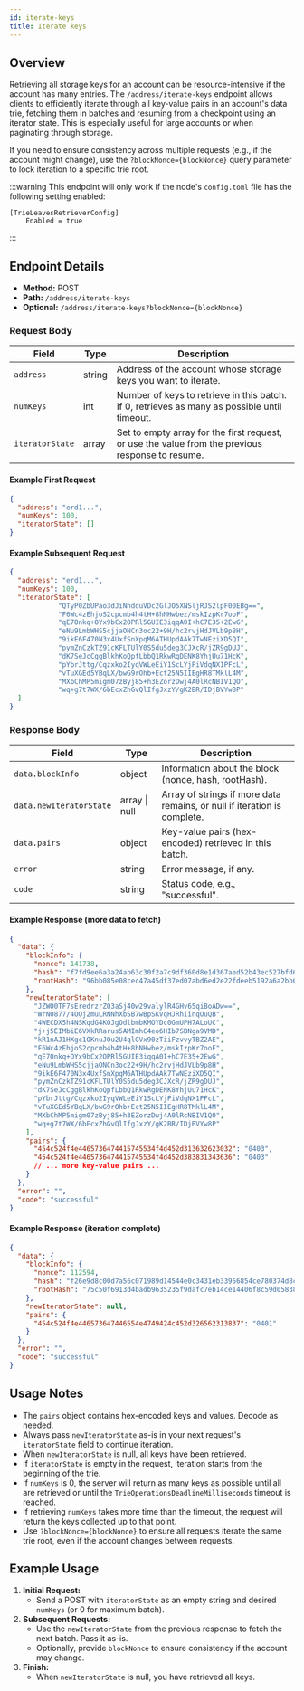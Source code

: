 ```yaml
---
id: iterate-keys
title: Iterate keys
---
```


[comment]: # (mx-abstract)

## Overview

Retrieving all storage keys for an account can be resource-intensive if the account has many entries. The `/address/iterate-keys` endpoint allows clients to efficiently iterate through all key-value pairs in an account's data trie, fetching them in batches and resuming from a checkpoint using an iterator state. This is especially useful for large accounts or when paginating through storage.

If you need to ensure consistency across multiple requests (e.g., if the account might change), use the `?blockNonce={blockNonce}` query parameter to lock iteration to a specific trie root.

:::warning
This endpoint will only work if the node's `config.toml` file has the following setting enabled:

```
[TrieLeavesRetrieverConfig]
    Enabled = true
```
:::

[comment]: # (mx-context-auto)

## Endpoint Details

- **Method:** POST
- **Path:** `/address/iterate-keys`
- **Optional:** `/address/iterate-keys?blockNonce={blockNonce}`

### Request Body

| Field          | Type   | Description                                                                                       |
| -------------- | ------ | --------------------------------------------------------------------------------------------------|
| `address`      | string | Address of the account whose storage keys you want to iterate.                                    |
| `numKeys`      | int    | Number of keys to retrieve in this batch. If 0, retrieves as many as possible until timeout.      |
| `iteratorState`| array  | Set to empty array for the first request, or use the value from the previous response to resume.  |

#### Example First Request

```json
{
  "address": "erd1...",
  "numKeys": 100,
  "iteratorState": []
}
```

#### Example Subsequent Request

```json
{
  "address": "erd1...",
  "numKeys": 100,
  "iteratorState": [
            "QTyP0ZbUPao3dJiNhdduVDc2GlJO5XNSljRJS2lpF00EBg==",
            "F6Wc4zEhjoS2cpcmb4h4tH+8hNHwbez/mskIzpKr7ooF",
            "qE7Onkq+OYx9bCx2OPRl5GUIE3iqqA0I+hC7E35+2EwG",
            "eNu9LmbWHS5cjjaONCn3oc22+9H/hc2rvjHdJVLb9p8H",
            "9ikE6F470N3x4UxfSnXpqM6ATHUpdAAk7TwNEziXD5QI",
            "pymZnCzkTZ91cKFLTUlY0S5du5deg3CJXcR/jZR9gDUJ",
            "dK7SeJcCggBlkhKoQpfLbbQ1RkwRgDENK8YhjUu71HcK",
            "pYbrJttg/Cqzxko2IyqVWLeEiY1ScLYjPiVdqNX1PFcL",
            "vTuXGEd5YBqLX/bwG9rOhb+Ect25N5IIEgHR8TMklL4M",
            "MXbChMP5migm07zByj85+h3EZorzDwj4A0lRcNBIV1QO",
            "wq+g7t7WX/6bEcxZhGvQlIfgJxzY/gK2BR/IDjBVYw8P"
  ]
}
```


### Response Body

| Field                   | Type                | Description                                                                 |
|-------------------------|---------------------|-----------------------------------------------------------------------------|
| `data.blockInfo`        | object              | Information about the block (nonce, hash, rootHash).                        |
| `data.newIteratorState` | array \| null       | Array of strings if more data remains, or null if iteration is complete.    |
| `data.pairs`            | object              | Key-value pairs (hex-encoded) retrieved in this batch.                      |
| `error`                 | string              | Error message, if any.                                                      |
| `code`                  | string              | Status code, e.g., "successful".                                            |

#### Example Response (more data to fetch)

```json
{
  "data": {
    "blockInfo": {
      "nonce": 141738,
      "hash": "f7fd9ee6a3a24ab63c30f2a7c9df360d8e1d367aed52b43ec527bfd6aa8eae35",
      "rootHash": "96bb085e08cec47a45df37ed07abd6ed2e22fdeeb5192a6a2bb624cb8c18b3e1"
    },
    "newIteratorState": [
      "JZWO0TF7sEredrzrZQ3aSj40w29valylR4GHv65qiBoADw==",
      "WrN0877/4OOj2muLRNNhXbSB7wBpSKVqHJRhiinqOuQB",
      "4WECDX5h4NSKqdG4KOJgOdlbmbKMOYDc0GmUPH7ALoUC",
      "j+j5EIMbiE6VXkRRarus5AMImhC4eo6HIb7SBNga9VMD",
      "kR1nAJ1HXgc1OKnuJOu2U4qlGVx90zTiiFzvvyTBZ2AE",
      "F6Wc4zEhjoS2cpcmb4h4tH+8hNHwbez/mskIzpKr7ooF",
      "qE7Onkq+OYx9bCx2OPRl5GUIE3iqqA0I+hC7E35+2EwG",
      "eNu9LmbWHS5cjjaONCn3oc22+9H/hc2rvjHdJVLb9p8H",
      "9ikE6F470N3x4UxfSnXpqM6ATHUpdAAk7TwNEziXD5QI",
      "pymZnCzkTZ91cKFLTUlY0S5du5deg3CJXcR/jZR9gDUJ",
      "dK7SeJcCggBlkhKoQpfLbbQ1RkwRgDENK8YhjUu71HcK",
      "pYbrJttg/Cqzxko2IyqVWLeEiY1ScLYjPiVdqNX1PFcL",
      "vTuXGEd5YBqLX/bwG9rOhb+Ect25N5IIEgHR8TMklL4M",
      "MXbChMP5migm07zByj85+h3EZorzDwj4A0lRcNBIV1QO",
      "wq+g7t7WX/6bEcxZhGvQlIfgJxzY/gK2BR/IDjBVYw8P"
    ],
    "pairs": {
      "454c524f4e4465736474415745534f4d452d313632623032": "0403",
      "454c524f4e4465736474415745534f4d452d383831343636": "0403"
      // ... more key-value pairs ...
    }
  },
  "error": "",
  "code": "successful"
}
```

#### Example Response (iteration complete)

```json
{
  "data": {
    "blockInfo": {
      "nonce": 112594,
      "hash": "f26e9d8c00d7a56c071989d14544e0c3431eb33956854ce780374d8c08b4aa9f",
      "rootHash": "75c50f6913d4badb9635235f9dafc7eb14ce14406f8c59d05838ff25021c009f"
    },
    "newIteratorState": null,
    "pairs": {
      "454c524f4e446573647446554e4749424c452d326562313837": "0401"
    }
  },
  "error": "",
  "code": "successful"
}
```

[comment]: # (mx-context-auto)

## Usage Notes

- The `pairs` object contains hex-encoded keys and values. Decode as needed.
- Always pass `newIteratorState` as-is in your next request's `iteratorState` field to continue iteration.
- When `newIteratorState` is null, all keys have been retrieved.
- If `iteratorState` is empty in the request, iteration starts from the beginning of the trie.
- If `numKeys` is 0, the server will return as many keys as possible until all are retrieved or until the `TrieOperationsDeadlineMilliseconds` timeout is reached.
- If retrieving `numKeys` takes more time than the timeout, the request will return the keys collected up to that point.
- Use `?blockNonce={blockNonce}` to ensure all requests iterate the same trie root, even if the account changes between requests.

[comment]: # (mx-context-auto)

## Example Usage

1. **Initial Request:**
   - Send a POST with `iteratorState` as an empty string and desired `numKeys` (or 0 for maximum batch).
2. **Subsequent Requests:**
   - Use the `newIteratorState` from the previous response to fetch the next batch. Pass it as-is.
   - Optionally, provide `blockNonce` to ensure consistency if the account may change.
3. **Finish:**
   - When `newIteratorState` is null, you have retrieved all keys.
